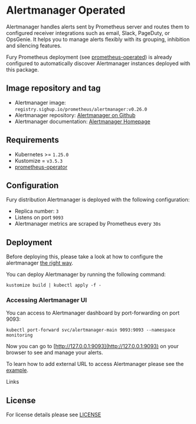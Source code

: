 # Alertmanager Operated

<!-- <KFD-DOCS> -->

Alertmanager handles alerts sent by Prometheus server and routes them to
configured receiver integrations such as email, Slack, PageDuty, or OpsGenie. It
helps you to manage alerts flexibly with its grouping, inhibition
and silencing features.

Fury Prometheus deployment (see [prometheus-operated](../prometheus-operated))
is already configured to automatically discover Alertmanager instances deployed
with this package.

## Image repository and tag

* Alertmanager image: `registry.sighup.io/prometheus/alertmanager:v0.26.0`
* Alertmanager repository: [Alertmanager on Github][am-gh]
* Alertmanager documentation: [Alertmanager Homepage][am-doc]

## Requirements

- Kubernetes >= `1.25.0`
- Kustomize = `v3.5.3`
- [prometheus-operator](../prometheus-operator)

## Configuration

Fury distribution Alertmanager is deployed with the following configuration:

- Replica number: `3`
- Listens on port `9093`
- Alertmanager metrics are scraped by Prometheus every `30s`

## Deployment

Before deploying this, please take a look at how to configure the alertmanager [the
right way][example-2].

You can deploy Alertmanager by running the following command:

```shell
kustomize build | kubectl apply -f -
```

### Accessing Alertmanager UI

You can access to Alertmanager dashboard by port-forwarding on port 9093:

```shell
kubectl port-forward svc/alertmanager-main 9093:9093 --namespace monitoring
```

Now you can go to [http://127.0.0.1:9093](http://127.0.0.1:9093) on your browser
to see and manage your alerts.

To learn how to add external URL to access Alertmanager please see the
[example][example].

Links

[am-gh]: https://github.com/prometheus/alertmanager
[am-doc]: https://prometheus.io/docs/alerting/alertmanager
[example]: ../../examples/prometheus-alertmanager-externalUrl
[example-2]: ../../examples/alertmanager-configuration

<!-- </KFD-DOCS> -->

## License

For license details please see [LICENSE](../../LICENSE)
